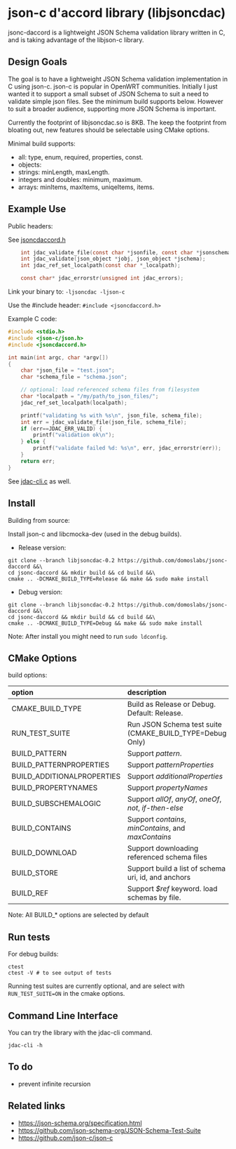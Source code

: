 # json-c d'accord library (libjsoncdac)

jsonc-daccord is a lightweight JSON Schema validation library written in C, and is taking advantage of the libjson-c library.

## Design Goals

The goal is to have a lightweight JSON Schema validation implementation in C using json-c. json-c is popular in OpenWRT communities. Initially I just wanted it to support a small subset of JSON Schema to suit a need to validate simple json files. See the minimum build supports below. However to suit a broader audience, supporting more JSON Schema is important.

Currently the footprint of libjsoncdac.so is 8KB. The keep the footprint from bloating out, new features should be selectable using CMake options.

Minimal build supports:
- all: type, enum, required, properties, const.
- objects: 
- strings: minLength, maxLength.
- integers and doubles: minimum, maximum.
- arrays: minItems, maxItems, uniqeItems, items.

## Example Use

Public headers:

See [jsoncdaccord.h](include/jsoncdaccord.h)

```C
    int jdac_validate_file(const char *jsonfile, const char *jsonschemafile);
    int jdac_validate(json_object *jobj, json_object *jschema);
    int jdac_ref_set_localpath(const char *_localpath);

    const char* jdac_errorstr(unsigned int jdac_errors);
```

Link your binary to: `-ljsoncdac -ljson-c`

Use the #include header: `#include <jsoncdaccord.h>`

Example C code:

```C
#include <stdio.h>
#include <json-c/json.h>
#include <jsoncdaccord.h>

int main(int argc, char *argv[])
{
    char *json_file = "test.json";
    char *schema_file = "schema.json";

    // optional: load referenced schema files from filesystem
    char *localpath = "/my/path/to_json_files/";
    jdac_ref_set_localpath(localpath);

    printf("validating %s with %s\n", json_file, schema_file);
    int err = jdac_validate_file(json_file, schema_file);
    if (err==JDAC_ERR_VALID) {
        printf("validation ok\n");
    } else {
        printf("validate failed %d: %s\n", err, jdac_errorstr(err));
    }
    return err;
}
```

See [jdac-cli.c](libjsoncdac/jdac-cli.c) as well.

## Install

Building from source:

Install json-c and libcmocka-dev (used in the debug builds).

- Release version:

```
git clone --branch libjsoncdac-0.2 https://github.com/domoslabs/jsonc-daccord &&\
cd jsonc-daccord && mkdir build && cd build &&\
cmake .. -DCMAKE_BUILD_TYPE=Release && make && sudo make install
```

- Debug version:
```
git clone --branch libjsoncdac-0.2 https://github.com/domoslabs/jsonc-daccord &&\
cd jsonc-daccord && mkdir build && cd build &&\
cmake .. -DCMAKE_BUILD_TYPE=Debug && make && sudo make install
```

Note: After install you might need to run `sudo ldconfig`.

## CMake Options

build options:

| option                     | description                                              |
| :------------------------- | :------------------------------------------------------- |
| CMAKE_BUILD_TYPE           | Build as Release or Debug. Default: Release.             |
| RUN_TEST_SUITE             | Run JSON Schema test suite (CMAKE_BUILD_TYPE=Debug Only) |
| BUILD_PATTERN              | Support *pattern*.                                       |
| BUILD_PATTERNPROPERTIES    | Support *patternProperties*                              |
| BUILD_ADDITIONALPROPERTIES | Support *additionalProperties*                           |
| BUILD_PROPERTYNAMES        | Support *propertyNames*                                  |
| BUILD_SUBSCHEMALOGIC       | Support *allOf*, *anyOf*, *oneOf*, *not*, *if-then-else* |
| BUILD_CONTAINS             | Support *contains*, *minContains*, and *maxContains*     |
| BUILD_DOWNLOAD             | Support downloading referenced schema files              |
| BUILD_STORE                | Support build a list of schema uri, id, and anchors      |
| BUILD_REF                  | Support *$ref* keyword. load schemas by file.            |

 Note: All BUILD_* options are selected by default

## Run tests
For debug builds:
```
ctest
ctest -V # to see output of tests
```

Running test suites are currently optional, and are select with `RUN_TEST_SUITE=ON` in the cmake options.

## Command Line Interface
You can try the library with the jdac-cli command.

```/tmp/domos/domosqos-sta_statistics_json
jdac-cli -h
```
## To do
- prevent infinite recursion

## Related links

- https://json-schema.org/specification.html
- https://github.com/json-schema-org/JSON-Schema-Test-Suite
- https://github.com/json-c/json-c
